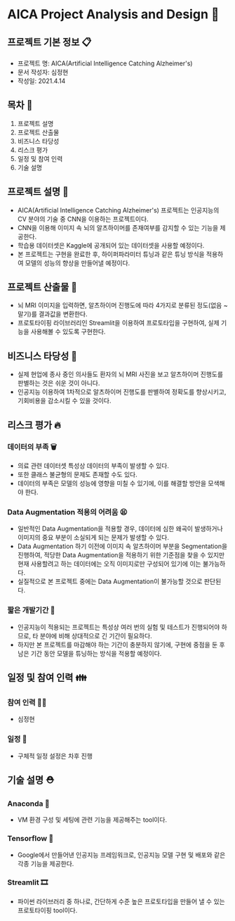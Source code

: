 # AICA Project Analysis and Design :pencil:

## 프로젝트 기본 정보 📋

- 프로젝트 명: AICA(Artificial Intelligence Catching Alzheimer's)
- 문서 작성자: 심정현
- 작성일: 2021.4.14

## 목차 :page_with_curl:

1. 프로젝트 설명
2. 프로젝트 산출물
3. 비즈니스 타당성
4. 리스크 평가
5. 일정 및 참여 인력
6. 기술 설명

## 프로젝트 설명 📕

- AICA(Artificial Intelligence Catching Alzheimer's) 프로젝트는 인공지능의 CV 분야의 기술 중 CNN을 이용하는 프로젝트이다.
- CNN을 이용해 이미지 속 뇌의 알츠하이머를 존재여부를 감지할 수 있는 기능을 제공한다.
- 학습용 데이터셋은 Kaggle에 공개되어 있는 데이터셋을 사용할 예정이다.
- 본 프로젝트는 구현을 완료한 후, 하이퍼파라미터 튜닝과 같은 튜닝 방식을 적용하여 모델의 성능의 향상을 만들어낼 예정이다.

## 프로젝트 산출물 :gift:

- 뇌 MRI 이미지을 입력하면, 알츠하이머 진행도에 따라 4가지로 분류된 정도(없음 ~ 말기)를 결과값을 변환한다.
- 프로토타이핑 라이브러리인 Streamlit을 이용하여 프로토타입을 구현하여, 실제 기능을 사용해볼 수 있도록 구현한다.

## 비즈니스 타당성 :thinking:

- 실제 현업에 종사 중인 의사들도 환자의 뇌 MRI 사진을 보고 알츠하이머 진행도를 판별하는 것은 쉬운 것이 아니다.
- 인공지능 이용하여 1차적으로 알츠하이머 진행도를 판별하여 정확도를 향상시키고, 기회비용을 감소시킬 수 있을 것이다.

## 리스크 평가 🔥

### 데이터의 부족 🗑

- 의료 관련 데이터셋 특성상 데이터의 부족이 발생할 수 있다.
- 또한 클래스 불균형의 문제도 존재할 수도 있다.
- 데이터의 부족은 모델의 성능에 영향을 미칠 수 있기에, 이를 해결할 방안을 모색해야 한다.

### Data Augmentation 적용의 어려움 😫

- 일반적인 Data Augmentation을 적용할 경우, 데이터에 심한 왜곡이 발생하거나 이미지의 중요 부분이 소실되게 되는 문제가 발생할 수 있다.
- Data Augmentation 하기 이전에 이미지 속 알츠하이머 부분을 Segmentation을 진행하여, 적당한 Data Augmentation을 적용하기 위한 기준점을 찾을 수 있지만 현재 사용할려고 하는 데이터에는 오직 이미지로만 구성되어 있기에 이는 불가능하다.
- 실질적으로 본 프로젝트 중에는 Data Augmentation이 불가능할 것으로 판단된다.

### 짧은 개발기간 🤯

- 인공지능이 적용되는 프로젝트는 특성상 여러 번의 실험 및 테스트가 진행되어야 하므로, 타 분야에 비해 상대적으로 긴 기간이 필요하다.
- 하지만 본 프로젝트를 마감해야 하는 기간이 충분하지 않기에, 구현에 중점을 둔 후 남은 기간 동안 모델을 튜닝하는 방식을 적용할 예정이다.

## 일정 및 참여 인력 :family:

### 참여 인력 👨‍💻

- 심정현

### 일정 :calendar:

- 구체적 일정 설정은 차후 진행

## 기술 설명 ⛑

### Anaconda :snake:

- VM 환경 구성 및 세팅에 관련 기능을 제공해주는 tool이다.

### Tensorflow :robot:

- Google에서 만들어낸 인공지능 프레임워크로, 인공지능 모델 구현 및 배포와 같은 각종 기능을 제공한다.

### Streamlit :film_strip:

- 파이썬 라이브러리 중 하나로, 간단하게 수준 높은 프로토타입을 만들어 낼 수 있는 프로토타이핑 tool이다.



